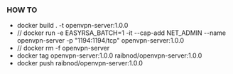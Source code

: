 ### HOW TO

- docker build . -t openvpn-server:1.0.0
- // docker run -e EASYRSA_BATCH=1 -it --cap-add NET_ADMIN --name openvpn-server -p "1194:1194/tcp" openvpn-server:1.0.0
- // docker rm -f openvpn-server
- docker tag openvpn-server:1.0.0 raibnod/openvpn-server:1.0.0
- docker push raibnod/openvpn-server:1.0.0